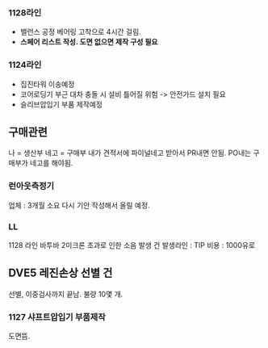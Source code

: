 
### 1128라인

- 밸런스 공정 베어링 고착으로 4시간 걸림.
- **스페어 리스트 작성. 도면 없으면 제작 구성 필요**

### 1124라인 

-  집진타워 이송예정
-  코어로딩기 부근 대차 충돌 시 설비 틀어질 위험 -> 안전가드 설치 필요
-  슬리브압입기 부품 제작예정


## 구매관련

나 = 생산부
네고 = 구매부
내가 견적서에 파이널네고 받아서 PR내면 안됨. PO내는 구매부가 네고를 해야됨.


### 런아웃측정기
업체 : 3개월 소요
다시 기안 작성해서 올릴 예정.

### LL
1128 라인 바투바 2미크론 초과로 인한 소음 발생 건
발생라인 : TlP
비용 : 1000유로


## DVE5 레진손상 선별 건

선별, 이중검사까지 끝남.
불량 10몇 개.

### 1127 샤프트압입기 부품제작
도면뜸.